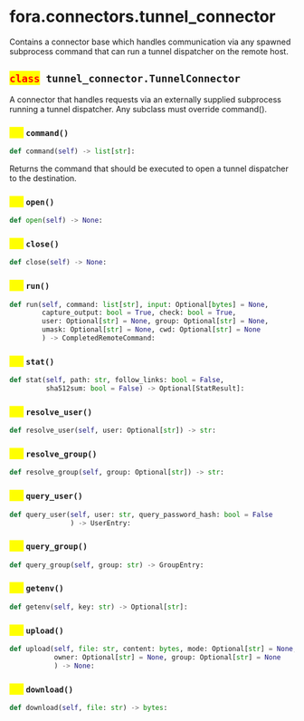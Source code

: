 # fora.connectors.tunnel_connector

Contains a connector base which handles communication via any spawned subprocess command that can run a tunnel dispatcher on the remote host.

## <mark style="color:red;">`class`</mark>` tunnel_connector.TunnelConnector`

A connector that handles requests via an externally supplied subprocess running a tunnel dispatcher.
Any subclass must override command().

### <mark style="color:yellow;">`def`</mark> `command()`

```python
def command(self) -> list[str]:
```

Returns the command that should be executed to open a tunnel dispatcher to the destination.

### <mark style="color:yellow;">`def`</mark> `open()`

```python
def open(self) -> None:
```

### <mark style="color:yellow;">`def`</mark> `close()`

```python
def close(self) -> None:
```

### <mark style="color:yellow;">`def`</mark> `run()`

```python
def run(self, command: list[str], input: Optional[bytes] = None, 
        capture_output: bool = True, check: bool = True, 
        user: Optional[str] = None, group: Optional[str] = None, 
        umask: Optional[str] = None, cwd: Optional[str] = None
        ) -> CompletedRemoteCommand:
```

### <mark style="color:yellow;">`def`</mark> `stat()`

```python
def stat(self, path: str, follow_links: bool = False, 
         sha512sum: bool = False) -> Optional[StatResult]:
```

### <mark style="color:yellow;">`def`</mark> `resolve_user()`

```python
def resolve_user(self, user: Optional[str]) -> str:
```

### <mark style="color:yellow;">`def`</mark> `resolve_group()`

```python
def resolve_group(self, group: Optional[str]) -> str:
```

### <mark style="color:yellow;">`def`</mark> `query_user()`

```python
def query_user(self, user: str, query_password_hash: bool = False
               ) -> UserEntry:
```

### <mark style="color:yellow;">`def`</mark> `query_group()`

```python
def query_group(self, group: str) -> GroupEntry:
```

### <mark style="color:yellow;">`def`</mark> `getenv()`

```python
def getenv(self, key: str) -> Optional[str]:
```

### <mark style="color:yellow;">`def`</mark> `upload()`

```python
def upload(self, file: str, content: bytes, mode: Optional[str] = None, 
           owner: Optional[str] = None, group: Optional[str] = None
           ) -> None:
```

### <mark style="color:yellow;">`def`</mark> `download()`

```python
def download(self, file: str) -> bytes:
```